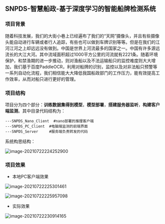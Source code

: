 ## SNPDS-智慧船政-基于深度学习的智能船牌检测系统



### 项目背景

随着科技发展，我们的大街小巷上已经遍布了我们的“天网”摄像头，并且有些摄像头能自动进行车辆或者行人追踪，有些也可以做到车牌识别等等。但是在我们的江河江河之上却远远没有做到。中国是世界上河流最多的国家之一。中国有许多源远流长的大江大河。其中流域面积超过1000平方公里的河流就有2221条。随着环境保护，和禁渔期的进一步推动，则对渔船以及不法运输船只的监控难度则大大增加，我们基于百度PaddleOCR，利用对船牌的识别，监控以及对非法船只预警等一系列自动化流程，我们相信能大大降低我国船政部门的工作压力，能有效提高工作效率，从而对船只进行更好的管理。



### 项目结构

项目分为四个部分：**训练数据集得到模型**，**模型部署**，**搭建服务器监听**，**构建客户端监测**。其中目录代码结构为：

```
---SNPDS_Nano_Client  #nano部署的推理客户端
---SNPDS_PC_Client  #电脑端监测的前端界面
---SNPDS_Server     #服务端负责转发的代码
```
系统构思结构：

![image-20210722224252900](https://cdn.jsdelivr.net/gh/Miller-em/IMAGS/img/20210722224307.png)

### 项目效果

- 本地PC客户端效果

![image-20210722225301461](https://cdn.jsdelivr.net/gh/Miller-em/IMAGS/img/20210722225301.png)

![image-20210722225957098](https://cdn.jsdelivr.net/gh/Miller-em/IMAGS/img/20210722225957.png)

- 实际效果

![image-20210722230914165](https://cdn.jsdelivr.net/gh/Miller-em/IMAGS/img/20210722230914.png)